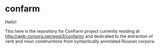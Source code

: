 # confarm

Hello!

This here is the repository for ConFarm project currently residing at http://web-corpora.net/wsgi3/confarm/ and dedicated to the extraction of verb and noun constructions from syntactically annotated Russian corpora.
